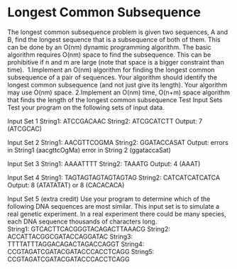 # Longest Common Subsequence

The longest common subsequence problem is given two sequences, A and B, find the longest sequence that is a subsequence of both of them. This can be done by an O(nm) dynamic programming algorithm. The basic algorithm requires O(nm) space to find the subsequence. This can be prohibitive if n and m are large (note that space is a bigger constraint than time). 
1.Implement an O(nm) algorithm for finding the longest common subsequence of a pair of sequences. Your algorithm should identify the longest common subsequence (and not just give its length). Your algorithm may use O(nm) space.
2.Implement an O(nm) time, O(n+m) space algorithm that finds the length of the longest common subsequence
Test Input Sets
Test your program on the following sets of input data.

Input Set 1
String1:	ATCCGACAAC
String2:	ATCGCATCTT
Output:	7 (ATCGCAC)

Input Set 2
String1:	AACGTTCOGMA
String2:	GGATACCASAT
Output:	errors in String1 (aacgttcOgMa)
	error in String 2 (ggataccaSat)

Input Set 3
String1:	AAAATTTT
String2:	TAAATG
Output:	4 (AAAT)

Input Set 4
String1:	TAGTAGTAGTAGTAGTAG
String2:	CATCATCATCATCA
Output:	8 (ATATATAT)  or  8 (CACACACA)

Input Set 5 (extra credit)
Use your program to determine which of the following DNA sequences are most similar.  This input set is to simulate a real genetic experiment.  In a real experiment there could be many species, each DNA sequence thousands of characters long.  
String1:  GTCACTTCACGGGTACAGACTTAAACG
String2:  ACCATTACGGCGATACCAGGATAC
String3:  TTTTATTTAGGACAGACTAGACCAGGT
String4:  CCGTAGATCGATACGATACCCACCTCAGG
String5:  CCGTAGATCGATACGATACCCACCTCAGG
